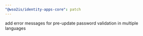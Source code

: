 ```yaml
---
"@wso2is/identity-apps-core": patch
---
```


add error messages for pre-update password validation in multiple languages
